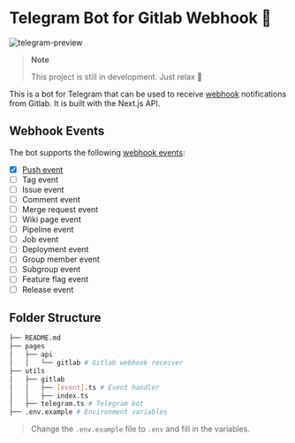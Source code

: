 # Telegram Bot for Gitlab Webhook 🦉

![telegram-preview](https://user-images.githubusercontent.com/78015359/195029039-db35bf7f-df6d-4006-b619-386c419a90ff.png)

> **Note**
>
> This project is still in development. Just relax 🙂

This is a bot for Telegram that can be used to receive [webhook](https://docs.gitlab.com/ee/user/project/integrations/webhook_events.html#push-events) notifications from Gitlab. It is built with the Next.js API.

## Webhook Events

The bot supports the following [webhook events](https://docs.gitlab.com/ee/user/project/integrations/webhook_events.html#push-events):

- [x] [Push event](/utils/gitlab/push.ts)
- [ ] Tag event
- [ ] Issue event
- [ ] Comment event
- [ ] Merge request event
- [ ] Wiki page event
- [ ] Pipeline event
- [ ] Job event
- [ ] Deployment event
- [ ] Group member event
- [ ] Subgroup event
- [ ] Feature flag event
- [ ] Release event

## Folder Structure

```bash
├── README.md
├── pages
│   ├── api
│   │   └── gitlab # Gitlab webhook receiver
├── utils
│   ├── gitlab
│   │   ├── [event].ts # Event handler
│   │   ├── index.ts
│   ├── telegram.ts # Telegram bot
├── .env.example # Environment variables
```

> Change the `.env.example` file to `.env` and fill in the variables.
